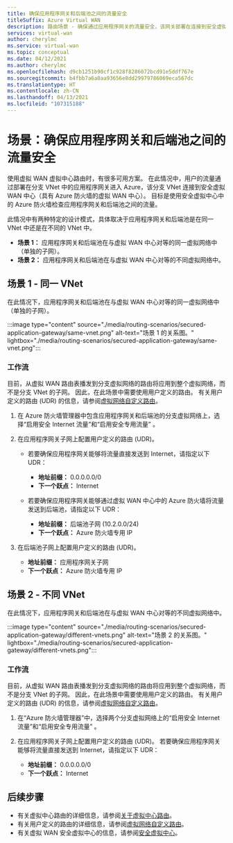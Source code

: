 ```yaml
---
title: 确保应用程序网关和后端池之间的流量安全
titleSuffix: Azure Virtual WAN
description: 路由场景 - 确保通过应用程序网关的流量安全，该网关部署在连接到安全虚拟 WAN 中心的分支 VNet 中。
services: virtual-wan
author: cherylmc
ms.service: virtual-wan
ms.topic: conceptual
ms.date: 04/12/2021
ms.author: cherylmc
ms.openlocfilehash: d9cb1251b90cf1c928f8286072bcd91e5ddf767e
ms.sourcegitcommit: b4fbb7a6a0aa93656e8dd29979786069eca567dc
ms.translationtype: HT
ms.contentlocale: zh-CN
ms.lasthandoff: 04/13/2021
ms.locfileid: "107315188"
---
```

# <a name="scenario-secure-traffic-between-application-gateway-and-backend-pools"></a>场景：确保应用程序网关和后端池之间的流量安全

使用虚拟 WAN 虚拟中心路由时，有很多可用方案。 在此情况中，用户的流量通过部署在分支 VNet 中的应用程序网关进入 Azure，该分支 VNet 连接到安全虚拟 WAN 中心（具有 Azure 防火墙的虚拟 WAN 中心）。 目标是使用安全虚拟中心中的 Azure 防火墙检查应用程序网关和后端池之间的流量。

此情况中有两种特定的设计模式，具体取决于应用程序网关和后端池是在同一 VNet 中还是在不同的 VNet 中。

* **场景 1：** 应用程序网关和后端池在与虚拟 WAN 中心对等的同一虚拟网络中（单独的子网）。
* **场景 2：** 应用程序网关和后端池在与虚拟 WAN 中心对等的不同虚拟网络中。

## <a name="scenario-1---same-vnet"></a><a name="scenario-1"></a>场景 1 - 同一 VNet

在此情况下，应用程序网关和后端池在与虚拟 WAN 中心对等的同一虚拟网络中（单独的子网）。

:::image type="content" source="./media/routing-scenarios/secured-application-gateway/same-vnet.png" alt-text="场景 1 的关系图。" lightbox="./media/routing-scenarios/secured-application-gateway/same-vnet.png":::

### <a name="workflow"></a>工作流

目前，从虚拟 WAN 路由表播发到分支虚拟网络的路由将应用到整个虚拟网络，而不是分支 VNet 的子网。 因此，在此场景中需要使用用户定义的路由。 有关用户定义的路由 (UDR) 的信息，请参阅[虚拟网络自定义路由](../virtual-network/virtual-networks-udr-overview.md#user-defined)。


1. 在 Azure 防火墙管理器中包含应用程序网关和后端池的分支虚拟网络上，选择“启用安全 Internet 流量”和“启用安全专用流量” 。
1. 在应用程序网关子网上配置用户定义的路由 (UDR)。

   * 若要确保应用程序网关能够将流量直接发送到 Internet，请指定以下 UDR：

     * **地址前缀：** 0.0.0.0.0/0
     * **下一个跃点：** Internet

   * 若要确保应用程序网关能够通过虚拟 WAN 中心中的 Azure 防火墙将流量发送到后端池，请指定以下 UDR：

      * **地址前缀：** 后端池子网 (10.2.0.0/24)
      * **下一个跃点：** Azure 防火墙专用 IP

1. 在后端池子网上配置用户定义的路由 (UDR)。

   * **地址前缀：** 应用程序网关子网
   * **下一个跃点：** Azure 防火墙专用 IP

## <a name="scenario-2---different-vnets"></a><a name="scenario-2"></a>场景 2 - 不同 VNet

在此情况下，应用程序网关和后端池在与虚拟 WAN 中心对等的不同虚拟网络中。

:::image type="content" source="./media/routing-scenarios/secured-application-gateway/different-vnets.png" alt-text="场景 2 的关系图。" lightbox="./media/routing-scenarios/secured-application-gateway/different-vnets.png":::

### <a name="workflow"></a>工作流

目前，从虚拟 WAN 路由表播发到分支虚拟网络的路由将应用到整个虚拟网络，而不是分支 VNet 的子网。 因此，在此场景中需要使用用户定义的路由。 有关用户定义的路由 (UDR) 的信息，请参阅[虚拟网络自定义路由](../virtual-network/virtual-networks-udr-overview.md#user-defined)。

1. 在“Azure 防火墙管理器”中，选择两个分支虚拟网络上的“启用安全 Internet 流量”和“启用安全专用流量”  。

1. 在应用程序网关子网上配置用户定义的路由 (UDR)。 若要确保应用程序网关能够将流量直接发送到 Internet，请指定以下 UDR：

   * **地址前缀：** 0.0.0.0.0/0
   * **下一个跃点：** Internet

## <a name="next-steps"></a>后续步骤

* 有关虚拟中心路由的详细信息，请参阅[关于虚拟中心路由](about-virtual-hub-routing.md)。
* 有关用户定义的路由的详细信息，请参阅[虚拟网络自定义路由](../virtual-network/virtual-networks-udr-overview.md#user-defined)。
* 有关虚拟 WAN 安全虚拟中心的信息，请参阅[安全虚拟中心](../firewall-manager/secured-virtual-hub.md)。
